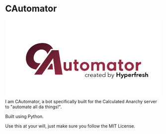 # CAutomator
![CAutomator logo](/cautomator.png)
I am CAutomator, a bot specifically built for the Calculated Anarchy server to "automate all da things!".

Built using Python.

Use this at your will, just make sure you follow the MIT License.

